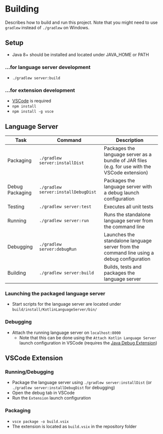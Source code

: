 # Building
Describes how to build and run this project. Note that you might need to use `gradlew` instead of `./gradlew` on Windows.

## Setup
* Java 8+ should be installed and located under JAVA_HOME or PATH

### ...for language server development
* `./gradlew server:build`

### ...for extension development
* [VSCode](https://code.visualstudio.com) is required
* `npm install`
* `npm install -g vsce`

## Language Server

| Task | Command | Description |
| ---- | ------- | ----------- |
| Packaging | `./gradlew server:installDist` | Packages the language server as a bundle of JAR files (e.g. for use with the VSCode extension) |
| Debug Packaging | `./gradlew server:installDebugDist` | Packages the language server with a debug launch configuration |
| Testing | `./gradlew server:test` | Executes all unit tests |
| Running | `./gradlew server:run` | Runs the standalone language server from the command line |
| Debugging | `./gradlew server:debugRun` | Launches the standalone language server from the command line using a debug configuration |
| Building | `./gradlew server:build` | Builds, tests and packages the language server |

### Launching the packaged language server
* Start scripts for the language server are located under `build/install/KotlinLanguageServer/bin/`

### Debugging
* Attach the running language server on `localhost:8000`
    * Note that this can be done using the `Attach Kotlin Language Server` launch configuration in VSCode (requires the [Java Debug Extension](https://marketplace.visualstudio.com/items?itemName=vscjava.vscode-java-debug))

## VSCode Extension

### Running/Debugging
* Package the language server using `./gradlew server:installDist` (or `./gradlew server:installDebugDist` for debugging)
* Open the debug tab in VSCode
* Run the `Extension` launch configuration

### Packaging
* `vsce package -o build.vsix`
* The extension is located as `build.vsix` in the repository folder
